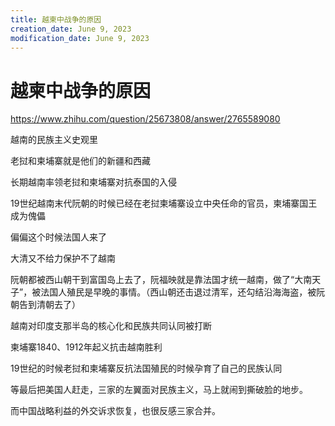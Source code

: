 ```yaml
---
title: 越柬中战争的原因
creation_date: June 9, 2023
modification_date: June 9, 2023
---
```



# 越柬中战争的原因

https://www.zhihu.com/question/25673808/answer/2765589080

越南的民族主义史观里

老挝和柬埔寨就是他们的新疆和西藏

长期越南率领老挝和柬埔寨对抗泰国的入侵

19世纪越南末代阮朝的时候已经在老挝柬埔寨设立中央任命的官员，柬埔寨国王成为傀儡

偏偏这个时候法国人来了

大清又不给力保护不了越南

阮朝都被西山朝干到富国岛上去了，阮福映就是靠法国才统一越南，做了“大南天子”，被法国人殖民是早晚的事情。（西山朝还击退过清军，还勾结沿海海盗，被阮朝告到清朝去了）

越南对印度支那半岛的核心化和民族共同认同被打断

柬埔寨1840、1912年起义抗击越南胜利

19世纪的时候老挝和柬埔寨反抗法国殖民的时候孕育了自己的民族认同

等最后把美国人赶走，三家的左翼面对民族主义，马上就闹到撕破脸的地步。

而中国战略利益的外交诉求恢复，也很反感三家合并。

